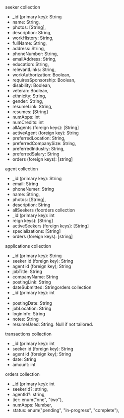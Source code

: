 seeker collection

- \_id (primary key): String
- name: String,
- photos: [String],
- description: String,
- workHistory: String,
- fullName: String,
- address: String,
- phoneNumber: String,
- emailAddress: String,
- education: String,
- relevantLinks: String,
- workAuthorization: Boolean,
- requiresSponsorship: Boolean,
- disability: Boolean,
- veteran: Boolean,
- ethnicity: String,
- gender: String,
- resumeLink: String,
- resumes: [String]
- numApps: int
- numCredits: int
- allAgents (foreign keys): [String]
- activeAgent (foreign key): String
- preferredLocation: String,
- preferredCompanySize: String,
- preferredIndustry: String,
- preferredSalary: String
- orders (foreign keys): [string]

agent collection

- \_id (primary key): String
- email: String
- phoneNumer: String
- name: String,
- photos: [String],
- description: String
- allSeekers (foorders collection
- \_id (primary key): int
- reign keys): [String]
- activeSeekers (foreign keys): [String]
- specializations: [String]
- orders (foreign keys): [string]

applications collection

- \_id (primary key): String
- seeker id (foreign key): String
- agent id (foreign key); String
- jobTitle: String
- companyName: String
- postingLink: String
- dateSubmitted: Stringorders collection
- \_id (primary key): int
-
- postingDate: String
- jobLocation: String
- loginInfo: String
- notes: String
- resumeUsed: String. Null if not tailored.

transactions collection

- \_id (primary key): int
- seeker id (foreign key): String
- agent id (foreign key); String
- date: String
- amount: int

orders collection

- \_id (primary key): int
- seekerId?: string,
- agentId?: string,
- tier: enum("one", "two"),
- numApps: Number,
- status: enum("pending", "in-progress", "complete"),
